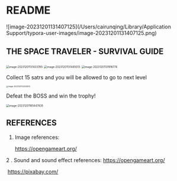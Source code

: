 # README 



![image-20231201131407125](/Users/cairunqing/Library/Application Support/typora-user-images/image-20231201131407125.png)

## THE SPACE TRAVELER - SURVIVAL GUIDE





<img src="/Users/cairunqing/Library/Application Support/typora-user-images/image-20231201131433765.png" alt="image-20231201131433765" style="zoom:50%;" />



<img src="/Users/cairunqing/Library/Application Support/typora-user-images/image-20231201131445013.png" alt="image-20231201131445013" style="zoom:50%;" />



<img src="/Users/cairunqing/Library/Application Support/typora-user-images/image-20231201131916774.png" alt="image-20231201131916774" style="zoom:50%;" />



Collect 15 satrs and you will be allowed to go to next level

<img src="/Users/cairunqing/Library/Application Support/typora-user-images/image-20231201132025612.png" alt="image-20231201132025612" style="zoom:33%;" />

Defeat the BOSS and win the trophy!

<img src="/Users/cairunqing/Library/Application Support/typora-user-images/image-20231201165447435.png" alt="image-20231201165447435" style="zoom:50%;" />



## REFERENCES

1. Image references:

   https://opengameart.org/

 2 . Sound and sound effect references:
	https://opengameart.org/

​	https://pixabay.com/

   